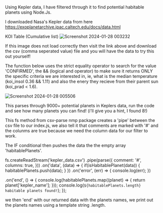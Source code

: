 Using Kepler data, I have filtered through it to find potential habitable planets using Node.Js.

I downloaded Nasa's Kepler data from here https://exoplanetarchive.ipac.caltech.edu/docs/data.html  

KOI Table (Cumulative list)
![Screenshot 2024-01-28 003232](https://github.com/Pauldevwork/planets-project/assets/146097501/afd4ab67-03d3-4215-90ca-9f95bf0b61a4)

If this image does not load correctly then visit the link above and download the csv (comma seperated value) file and you will have the data to try this out yourself!

The function below uses the strict equality operator to search for the value 'CONFIRMED', the && (logical and operator) 
to make sure it returns ONLY the specific criteria we are interested in, ie, what is the median temperature (koi_insol 0.36 && 1.11) 
and also the enery they recieve from their parent sun (koi_prad < 1.6).

![Screenshot 2024-01-28 005506](https://github.com/Pauldevwork/planets-project/assets/146097501/3825ee67-063b-45a5-b7a0-0cb473e68a9e)

This parses through 9000+ potential planets in Keplers data, run the code and see how many planets you can find! (i'll give you a hint, I found 8!)



This fs method from csv-parse nmp package creates a 'pipe' between the csv file to our index.js, 
we also tell it that comments are marked with '#' and the colunms are true because we need the column data for our filter to work.

The IF conditional then pushes the data the the empty array 'habitablePlanets'.

fs.createReadStream('kepler_data.csv')
    .pipe(parse({
        comment: '#',
        columns: true,
    }))
    .on('data', (data) => {
        if(isHabitablePlanet(data)) {
            habitablePlanets.push(data);
        }
})
.on('error', (err) => {
    console.log(err);
})

.on('end', () => {
    console.log(habitablePlanets.map((planet) => {
        return planet['kepler_name'];
    }));
    console.log(`${habitablePlanets.length} habitable planets found!`);
});


we then 'end' with our returned data with the planets names, we print out the planets names using a template string .length.
